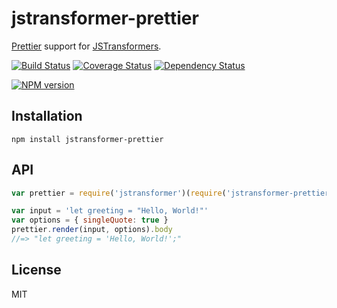 # jstransformer-prettier

[Prettier](https://github.com/jlongster/prettier) support for [JSTransformers](http://github.com/jstransformers).

[![Build Status](https://img.shields.io/travis/jstransformers/jstransformer-prettier/master.svg)](https://travis-ci.org/jstransformers/jstransformer-prettier)
[![Coverage Status](https://img.shields.io/codecov/c/github/jstransformers/jstransformer-prettier/master.svg)](https://codecov.io/gh/jstransformers/jstransformer-prettier)
[![Dependency Status](https://img.shields.io/david/jstransformers/jstransformer-prettier/master.svg)](http://david-dm.org/jstransformers/jstransformer-prettier)

[![NPM version](https://img.shields.io/npm/v/jstransformer-prettier.svg)](https://www.npmjs.org/package/jstransformer-prettier)

## Installation

    npm install jstransformer-prettier

## API

```js
var prettier = require('jstransformer')(require('jstransformer-prettier'))

var input = 'let greeting = "Hello, World!"'
var options = { singleQuote: true }
prettier.render(input, options).body
//=> "let greeting = 'Hello, World!';"
```

## License

MIT
